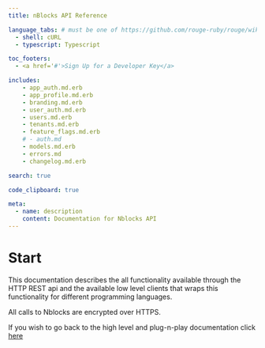 ```yaml
---
title: nBlocks API Reference

language_tabs: # must be one of https://github.com/rouge-ruby/rouge/wiki/List-of-supported-languages-and-lexers
  - shell: cURL
  - typescript: Typescript

toc_footers:
  - <a href='#'>Sign Up for a Developer Key</a>

includes:
    - app_auth.md.erb
    - app_profile.md.erb
    - branding.md.erb
    - user_auth.md.erb
    - users.md.erb
    - tenants.md.erb
    - feature_flags.md.erb
    # - auth.md
    - models.md.erb
    - errors.md
    - changelog.md.erb

search: true

code_clipboard: true

meta:
  - name: description
    content: Documentation for Nblocks API
---
```


# Start

This documentation describes the all functionality available through the HTTP REST api and the available low level clients that wraps this functionality for different programming languages.

All calls to Nblocks are encrypted over HTTPS.

If you wish to go back to the high level and plug-n-play documentation click [here](https://nebulr-group.github.io/nblocks-docs)